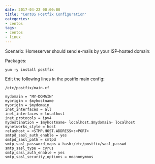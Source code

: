 ```yaml
--- 
date: 2017-04-22 00:00:00
title: "CentOS Postfix Configuration"
categories: 
- centos
tags: 
- centos
- linux
---
```

Scenario: Homeserver should send e-mails by your ISP-hosted domain:

Packages:

    yum -y install postfix

Edit the following lines in the postfix main config:
    
    /etc/postfix/main.cf

    mydomain = "MY-DOMAIN"
    myorigin = $myhostname
    myorigin = $mydomain
    inet_interfaces = all
    inet_interfaces = localhost
    inet_protocols = ipv4
    mydestination = $myhostname- localhost.$mydomain- localhost
    mynetworks_style = host
    relayhost = <STMP.HOST.ADDRESS>:<PORT>
    smtpd_sasl_auth_enable = yes
    smtpd_sasl_path = smtpd
    smtp_sasl_password_maps = hash:/etc/postfix/sasl_passwd
    smtp_sasl_type = cyrus
    smtp_sasl_auth_enable = yes
    smtp_sasl_security_options = noanonymous

